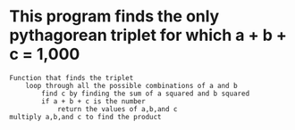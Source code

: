 # This program finds the only pythagorean triplet for which a + b + c = 1,000 
	Function that finds the triplet
		loop through all the possible combinations of a and b
			find c by finding the sum of a squared and b squared
			if a + b + c is the number
				return the values of a,b,and c
	multiply a,b,and c to find the product